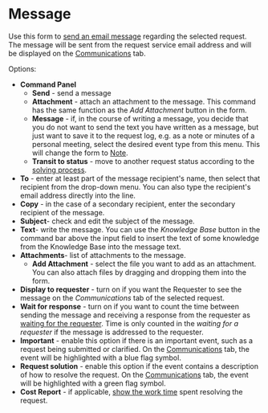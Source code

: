 # Message
   
Use this form to [send an email message](../../../../alvao-service-desk/requests/send-message) regarding the selected request. The message will be sent from the request service email address and will be displayed on the [Communications](../request) tab.
    
Options:
   
- **Command Panel**
    - **Send** - send a message
    - **Attachment** - attach an attachment to the message. This command has the same function as the *Add Attachment* button
  in the form.
    - **Message** - if, in the course of writing a message, you decide that you do not want to send the text you have written as a message, but just want to save it to the request log, e.g. as a note or minutes of a personal meeting, select the desired event type from this menu. This will change the form to [Note](note).
    - **Transit to status** - move to another request status according to the [solving process](../request).
- **To** - enter at least part of the message recipient's name, then select that recipient from the drop-down menu. You can also type the recipient's email address directly into the line.
- **Copy** - in the case of a secondary recipient, enter the secondary recipient of the message.
- **Subject**- check and edit the subject of the message.
- **Text**- write the message. You can use the *Knowledge Base* button in the command bar above the input field to insert the text of some knowledge from the Knowledge Base into the message text.
- **Attachments**- list of attachments to the message.
    - **Add Attachment** - select the file you want to add as an attachment. You can also attach files by dragging and dropping them into the form.
- **Display to requester** - turn on if you want the Requester to see the message on the *Communications* tab of the selected request.
- **Wait for response** - turn on if you want to count the time between sending the message and receiving a response from the requester as [waiting for the requester](../../../../alvao-service-desk/requests/wait-for-response). Time is only counted in the *waiting for a requester* if the message is addressed to the requester.
- **Important** - enable this option if there is an important event, such as a request being submitted or clarified. On the [Communications](../request) tab, the event will be highlighted with a blue flag symbol.
- **Request solution** - enable this option if the event contains a description of how to resolve the request. On the [Communications](../request) tab, the event will be highlighted with a green flag symbol.
- **Cost Report** - if applicable, [show the work time](../../../../alvao-service-desk/requests/work-time) spent resolving the request.
